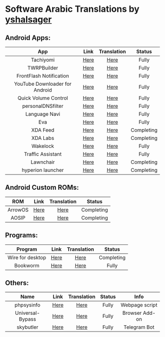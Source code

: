 # Software Arabic Translations by [yshalsager](https://github.com/yshalsager)

## Android Apps:
|App|Link|Translation|Status|
|:-:|:-:|:-:|:-:|
|Tachiyomi|[Here](https://github.com/inorichi/tachiyomi)|[Here](https://hosted.weblate.org/projects/tachiyomi/)|Fully|
|TWRPBuilder|[Here](https://twrpbuilder.github.io)|[Here](https://github.com/TwrpBuilder/TwrpBuilder/blob/master/app/src/main/res/values-ar/strings.xml)|Fully|
|FrontFlash Notification|[Here](https://play.google.com/store/apps/details?id=com.trendy.frontflashnotification)|[Here](http://ffn-localizations.oneskyapp.com/collaboration/project/142172)|Fully|
|YouTube Downloader for Android|[Here](https://forum.xda-developers.com/showthread.php?t=2137743)|[Here](http://www.getlocalization.com/ytdownloader/)|Fully|
|Quick Volume Control|[Here](https://play.google.com/store/apps/details?id=com.greatapps.volumeinnotification)|[Here](https://forum.xda-developers.com/showpost.php?p=75735882&postcount=3481)|Fully|
|personalDNSfilter|[Here](http://zenz-solutions.de/personaldnsfilter/)|[Here](https://crowdin.com/project/personaldnsfilter)|Fully|
|Language Navi|[Here](https://play.google.com/store/apps/details?id=com.tachibana.languagenavi)|[Here](https://crowdin.com/project/language-navi)|Fully|
|Eva|[Here](https://play.google.com/store/apps/details?id=com.sunshine.eva)|[Here](https://sunshine.oneskyapp.com/collaboration/translate/project/project/315484/language/28/)|Fully|
|XDA Feed|[Here](https://play.google.com/store/apps/details?id=com.xda.feed)|[Here](https://crowdin.com/project/xda-feed/ar)|Completing|
|XDA Labs|[Here](http://www.xda-labs.com)|[Here](https://crowdin.com/project/xda-labs/ar/)|Completing|
|Wakelock|[Here](https://play.google.com/store/apps/details?id=eu.thedarken.wldonate)|[Here](https://crowdin.com/project/wakelock/ar)|Fully|
|Traffic Assistant|[Here](https://play.google.com/store/apps/details?id=com.company.Traffic_Assistant)|[Here](https://osrcrce.oneskyapp.com/admin/project/dashboard/project/323094)|Fully|
|Lawnchair|[Here](https://play.google.com/store/apps/details?id=ch.deletescape.lawnchair.plah)|[Here](https://crowdin.com/project/lawnchairandroid/ar)|Completing|
|hyperion launcher|[Here](https://play.google.com/store/apps/details?id=projekt.launcher)|[Here](https://crowdin.com/project/hyperion/ar)|Completing|


## Android Custom ROMs:
|ROM|Link|Translation|Status|
|:-:|:-:|:-:|:-:|
|ArrowOS|[Here](https://www.arrowos.net/)|[Here](https://crowdin.com/project/arrowos/ar)|Completing|
|AOSIP|[Here](https://sourceforge.net/projects/illusionproject/files/)|[Here](https://crowdin.com/project/illusionproject/ar)|Completing|

## Programs:
|Program|Link|Translation|Status|
|:-:|:-:|:-:|:-:|
|Wire for desktop|[Here](https://github.com/yshalsager-translations/wire-desktop)|[Here](https://github.com/yshalsager-translations/wire-desktop/tree/arabic)|Completing|
|Bookworm|[Here](https://github.com/babluboy/bookworm)|[Here](https://hosted.weblate.org/projects/bookworm/bookworm/ar/)|Fully|


## Others:
|Name|Link|Translation|Status|Info|
|:-:|:-:|:-:|:-:|:-:|
|phpsysinfo|[Here](https://github.com/phpsysinfo/phpsysinfo)|[Here](https://github.com/yshalsager-translations/phpsysinfo/tree/arabic)|Fully|Webpage script
|Universal-Bypass|[Here](https://github.com/hell-sh/Universal-Bypass)|[Here](https://crowdin.com/project/bypass/ar)|Fully|Browser Add-on
|skybutler|[Here](https://github.com/ATechnoHazard/skybutler)|[Here](https://github.com/ATechnoHazard/skybutler/blob/Default/SkyButler/modules/translations/Arabic.py)|Fully|Telegram Bot
